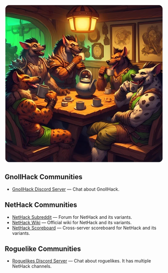 ![Community](/uploads/Community/community.webp)

## GnollHack Communities

- [GnollHack Discord Server](https://discord.gg/cQuExnzUQy) — Chat about GnollHack.

## NetHack Communities

- [NetHack Subreddit](https://www.reddit.com/r/nethack/) — Forum for NetHack and its variants.
- [NetHack Wiki](https://nethackwiki.com/wiki/Main_Page) — Official wiki for NetHack and its variants.
- [NetHack Scoreboard](https://nethackscoreboard.org/) — Cross-server scoreboard for NetHack and its variants.

## Roguelike Communities

- [Roguelikes Discord Server](https://discord.gg/S5F2H32) — Chat about roguelikes. It has multiple NetHack channels.
